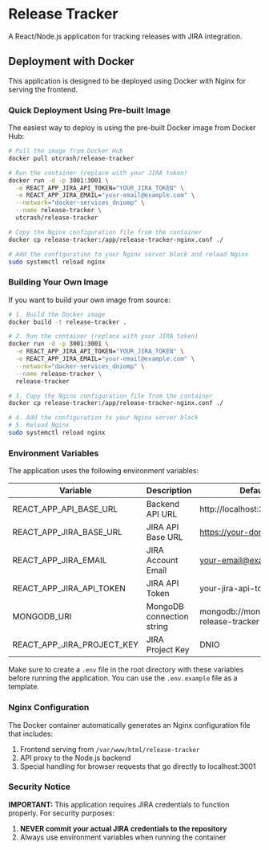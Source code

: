 # Release Tracker

A React/Node.js application for tracking releases with JIRA integration.

## Deployment with Docker

This application is designed to be deployed using Docker with Nginx for serving the frontend.

### Quick Deployment Using Pre-built Image

The easiest way to deploy is using the pre-built Docker image from Docker Hub:

```bash
# Pull the image from Docker Hub
docker pull utcrash/release-tracker

# Run the container (replace with your JIRA token)
docker run -d -p 3001:3001 \
  -e REACT_APP_JIRA_API_TOKEN="YOUR_JIRA_TOKEN" \
  -e REACT_APP_JIRA_EMAIL="your-email@example.com" \
  --network="docker-services_dniomp" \
  --name release-tracker \
  utcrash/release-tracker

# Copy the Nginx configuration file from the container
docker cp release-tracker:/app/release-tracker-nginx.conf ./

# Add the configuration to your Nginx server block and reload Nginx
sudo systemctl reload nginx
```

### Building Your Own Image

If you want to build your own image from source:

```bash
# 1. Build the Docker image
docker build -t release-tracker .

# 2. Run the container (replace with your JIRA token)
docker run -d -p 3001:3001 \
  -e REACT_APP_JIRA_API_TOKEN="YOUR_JIRA_TOKEN" \
  -e REACT_APP_JIRA_EMAIL="your-email@example.com" \
  --network="docker-services_dniomp" \
  --name release-tracker \
  release-tracker

# 3. Copy the Nginx configuration file from the container
docker cp release-tracker:/app/release-tracker-nginx.conf ./

# 4. Add the configuration to your Nginx server block
# 5. Reload Nginx
sudo systemctl reload nginx
```

### Environment Variables

The application uses the following environment variables:

| Variable                   | Description               | Default Value                                |
| -------------------------- | ------------------------- | -------------------------------------------- |
| REACT_APP_API_BASE_URL     | Backend API URL           | http://localhost:3001                        |
| REACT_APP_JIRA_BASE_URL    | JIRA API Base URL         | https://your-domain.atlassian.net            |
| REACT_APP_JIRA_EMAIL       | JIRA Account Email        | your-email@example.com                       |
| REACT_APP_JIRA_API_TOKEN   | JIRA API Token            | your-jira-api-token                          |
| MONGODB_URI                | MongoDB connection string | mongodb://mongodb:27017/dnio-release-tracker |
| REACT_APP_JIRA_PROJECT_KEY | JIRA Project Key          | DNIO                                         |

Make sure to create a `.env` file in the root directory with these variables before running the application. You can use the `.env.example` file as a template.

### Nginx Configuration

The Docker container automatically generates an Nginx configuration file that includes:

1. Frontend serving from `/var/www/html/release-tracker`
2. API proxy to the Node.js backend
3. Special handling for browser requests that go directly to localhost:3001

### Security Notice

**IMPORTANT:** This application requires JIRA credentials to function properly. For security purposes:

1. **NEVER commit your actual JIRA credentials to the repository**
2. Always use environment variables when running the container
